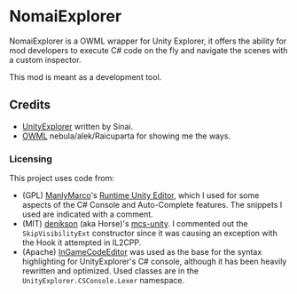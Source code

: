 # NomaiExplorer

NomaiExplorer is a OWML wrapper for Unity Explorer, it offers the ability for mod developers to execute C# code on the fly and navigate the scenes with a custom inspector.

This mod is meant as a development tool.

## Credits

* [UnityExplorer](https://github.com/sinai-dev/UnityExplorer) written by Sinai.
* [OWML](https://github.com/amazingalek/owml) nebula/alek/Raicuparta for showing me the ways.

### Licensing

This project uses code from:
* (GPL) [ManlyMarco](https://github.com/ManlyMarco)'s [Runtime Unity Editor](https://github.com/ManlyMarco/RuntimeUnityEditor), which I used for some aspects of the C# Console and Auto-Complete features. The snippets I used are indicated with a comment.
* (MIT) [denikson](https://github.com/denikson) (aka Horse)'s [mcs-unity](https://github.com/denikson/mcs-unity). I commented out the `SkipVisibilityExt` constructor since it was causing an exception with the Hook it attempted in IL2CPP.
* (Apache) [InGameCodeEditor](https://assetstore.unity.com/packages/tools/gui/ingame-code-editor-144254) was used as the base for the syntax highlighting for UnityExplorer's C# console, although it has been heavily rewritten and optimized. Used classes are in the `UnityExplorer.CSConsole.Lexer` namespace.
